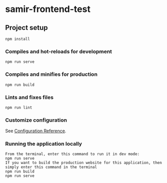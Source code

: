 # samir-frontend-test

## Project setup
```
npm install
```

### Compiles and hot-reloads for development
```
npm run serve
```

### Compiles and minifies for production
```
npm run build
```

### Lints and fixes files
```
npm run lint
```

### Customize configuration
See [Configuration Reference](https://cli.vuejs.org/config/).

### Running the application locally
```
From the terminal, enter this command to run it in dev mode:
npm run serve
If you want to build the production website for this application, then simply enter this command in the terminal
npm run build
npm run serve
```
